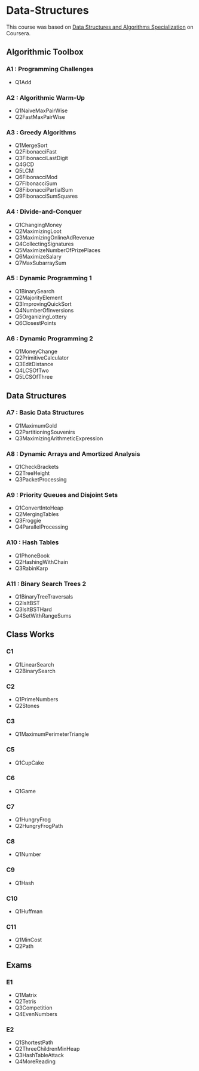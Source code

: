 # Data-Structures

This course was based on [Data Structures and Algorithms Specialization](https://www.coursera.org/specializations/data-structures-algorithms) on Coursera.

## Algorithmic Toolbox

### A1 : Programming Challenges

- Q1Add


### A2 : Algorithmic Warm-Up

- Q1NaiveMaxPairWise
- Q2FastMaxPairWise



### A3 : Greedy Algorithms

- Q1MergeSort
- Q2FibonacciFast
- Q3FibonacciLastDigit
- Q4GCD
- Q5LCM
- Q6FibonacciMod
- Q7FibonacciSum
- Q8FibonacciPartialSum
- Q9FibonacciSumSquares


### A4 : Divide-and-Conquer

- Q1ChangingMoney
- Q2MaximizingLoot
- Q3MaximizingOnlineAdRevenue
- Q4CollectingSignatures
- Q5MaximizeNumberOfPrizePlaces
- Q6MaximizeSalary
- Q7MaxSubarraySum



### A5 : Dynamic Programming 1

- Q1BinarySearch
- Q2MajorityElement
- Q3ImprovingQuickSort
- Q4NumberOfInversions
- Q5OrganizingLottery
- Q6ClosestPoints



### A6 : Dynamic Programming 2

- Q1MoneyChange
- Q2PrimitiveCalculator
- Q3EditDistance
- Q4LCSOfTwo
- Q5LCSOfThree


## Data Structures

### A7 : Basic Data Structures

- Q1MaximumGold
- Q2PartitioningSouvenirs
- Q3MaximizingArithmeticExpression


### A8 : Dynamic Arrays and Amortized Analysis

- Q1CheckBrackets
- Q2TreeHeight
- Q3PacketProcessing



### A9 : Priority Queues and Disjoint Sets

- Q1ConvertIntoHeap
- Q2MergingTables
- Q3Froggie
- Q4ParallelProcessing


### A10 : Hash Tables

- Q1PhoneBook
- Q2HashingWithChain
- Q3RabinKarp



### A11 : Binary Search Trees 2

- Q1BinaryTreeTraversals
- Q2IsItBST
- Q3IsItBSTHard
- Q4SetWithRangeSums



## Class Works

### C1

- Q1LinearSearch
- Q2BinarySearch

### C2

- Q1PrimeNumbers
- Q2Stones



### C3

- Q1MaximumPerimeterTriangle


### C5

- Q1CupCake



### C6

- Q1Game


### C7

- Q1HungryFrog
- Q2HungryFrogPath


### C8

- Q1Number



### C9

- Q1Hash


### C10

- Q1Huffman


### C11

- Q1MinCost
- Q2Path




## Exams

### E1

- Q1Matrix
- Q2Tetris
- Q3Competition
- Q4EvenNumbers


### E2

- Q1ShortestPath
- Q2ThreeChildrenMinHeap
- Q3HashTableAttack
- Q4MoreReading
